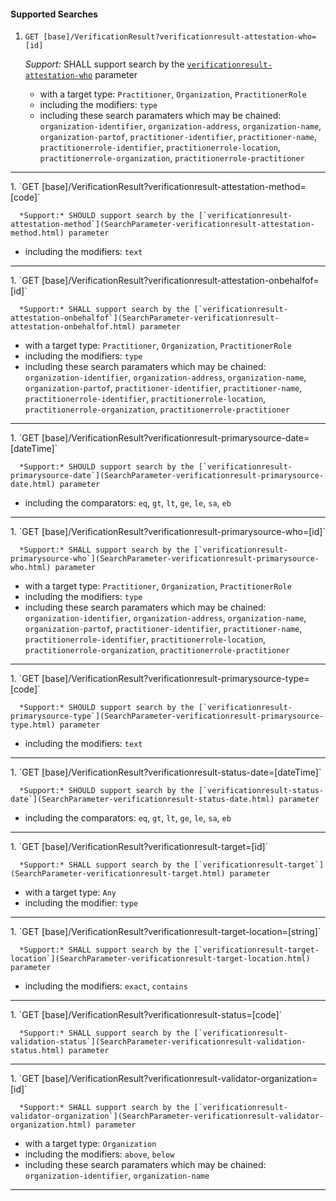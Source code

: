 #### Supported Searches

1. `GET [base]/VerificationResult?verificationresult-attestation-who=[id]`

      *Support:* SHALL support search by the [`verificationresult-attestation-who`](SearchParameter-verificationresult-attestation-who.html) parameter
   - with a target type:  `Practitioner`, `Organization`, `PractitionerRole`
   - including the modifiers:  `type`
   - including these search paramaters which may be chained:  `organization-identifier`, `organization-address`, `organization-name`, `organization-partof`, `practitioner-identifier`, `practitioner-name`, `practitionerrole-identifier`, `practitionerrole-location`, `practitionerrole-organization`, `practitionerrole-practitioner`
<hr />
1. `GET [base]/VerificationResult?verificationresult-attestation-method=[code]`

      *Support:* SHOULD support search by the [`verificationresult-attestation-method`](SearchParameter-verificationresult-attestation-method.html) parameter  
   - including the modifiers:  `text`   
<hr />
1. `GET [base]/VerificationResult?verificationresult-attestation-onbehalfof=[id]`

      *Support:* SHALL support search by the [`verificationresult-attestation-onbehalfof`](SearchParameter-verificationresult-attestation-onbehalfof.html) parameter
   - with a target type:  `Practitioner`, `Organization`, `PractitionerRole`
   - including the modifiers:  `type`
   - including these search paramaters which may be chained:  `organization-identifier`, `organization-address`, `organization-name`, `organization-partof`, `practitioner-identifier`, `practitioner-name`, `practitionerrole-identifier`, `practitionerrole-location`, `practitionerrole-organization`, `practitionerrole-practitioner`
<hr />
1. `GET [base]/VerificationResult?verificationresult-primarysource-date=[dateTime]`

      *Support:* SHOULD support search by the [`verificationresult-primarysource-date`](SearchParameter-verificationresult-primarysource-date.html) parameter   
   - including the comparators:  `eq`, `gt`, `lt`, `ge`, `le`, `sa`, `eb`  
<hr />
1. `GET [base]/VerificationResult?verificationresult-primarysource-who=[id]`

      *Support:* SHALL support search by the [`verificationresult-primarysource-who`](SearchParameter-verificationresult-primarysource-who.html) parameter
   - with a target type:  `Practitioner`, `Organization`, `PractitionerRole`
   - including the modifiers:  `type`
   - including these search paramaters which may be chained:  `organization-identifier`, `organization-address`, `organization-name`, `organization-partof`, `practitioner-identifier`, `practitioner-name`, `practitionerrole-identifier`, `practitionerrole-location`, `practitionerrole-organization`, `practitionerrole-practitioner`
<hr />
1. `GET [base]/VerificationResult?verificationresult-primarysource-type=[code]`

      *Support:* SHOULD support search by the [`verificationresult-primarysource-type`](SearchParameter-verificationresult-primarysource-type.html) parameter  
   - including the modifiers:  `text`   
<hr />
1. `GET [base]/VerificationResult?verificationresult-status-date=[dateTime]`

      *Support:* SHOULD support search by the [`verificationresult-status-date`](SearchParameter-verificationresult-status-date.html) parameter   
   - including the comparators:  `eq`, `gt`, `lt`, `ge`, `le`, `sa`, `eb`  
<hr />
1. `GET [base]/VerificationResult?verificationresult-target=[id]`

      *Support:* SHALL support search by the [`verificationresult-target`](SearchParameter-verificationresult-target.html) parameter
   - with a target type:  `Any`
   - including the modifier: `type`
<hr />
1. `GET [base]/VerificationResult?verificationresult-target-location=[string]`

      *Support:* SHALL support search by the [`verificationresult-target-location`](SearchParameter-verificationresult-target-location.html) parameter  
   - including the modifiers:  `exact`, `contains`   
<hr />
1. `GET [base]/VerificationResult?verificationresult-status=[code]`

      *Support:* SHALL support search by the [`verificationresult-validation-status`](SearchParameter-verificationresult-validation-status.html) parameter     
<hr />
1. `GET [base]/VerificationResult?verificationresult-validator-organization=[id]`

      *Support:* SHALL support search by the [`verificationresult-validator-organization`](SearchParameter-verificationresult-validator-organization.html) parameter
   - with a target type:  `Organization`
   - including the modifiers:  `above`, `below`  
   - including these search paramaters which may be chained:  `organization-identifier`, `organization-name`
<hr />
